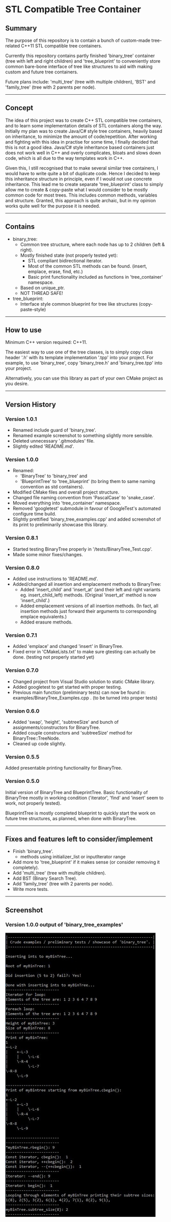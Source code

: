 # STL Compatible Tree Container

## Summary

The purpose of this repository is to contain a bunch of custom-made tree-related C++11 STL compatible tree containers.

Currently this repository contains partly finished 'binary_tree' container (tree with left and right children) and 'tree_blueprint' to conveniently store common bare-bone interface of tree like structures to aid with making custom and future tree containers.

Future plans include: 'multi_tree' (tree with multiple children), 'BST' and 'family_tree' (tree with 2 parents per node).

---

## Concept

The idea of this project was to create C++ STL compatible tree containers, and to learn some implementation details of STL containers along the way.
Initially my plan was to create Java/C# style tree containers, heavily based on inheritance, to minimize the amount of code/repetition.
After working and fighting with this idea in practise for some time, I finally decided that this is not a good idea.
Java/C# style inheritance based containers just does not work well in C++ and overly complicates, bloats and slows down code, which is all due to the way templates work in C++.

Given this, I still recognised that to make several similar tree containers, I would have to write quite a bit of duplicate code.
Hence I decided to keep this inheritance structure in principle, even if I would not use concrete inheritance.
This lead me to create separate 'tree_blueprint' class to simply allow me to create & copy-paste what I would consider to be mostly common code for most trees.
This includes common methods, variables and structure.
Granted, this approach is quite archaic, but in my opinion works quite well for the purpose it is needed.

---

## Contains

* binary_tree:
  * Common tree structure, where each node has up to 2 children (left & right).
  * Mostly finished state (not properly tested yet):
    * STL compliant bidirectional iterator.
    * Most of the common STL methods can be found. (insert, emplace, erase, find, etc.)
    * Basic print functionality included as functions in 'tree_container' namespace.
  * Based on unique_ptr.
  * NOT THREAD SAFE!
* tree_blueprint:
  * Interface style common blueprint for tree like structures (copy-paste-style)

---

## How to use

Minimum C++ version required: C++11.

The easiest way to use one of the tree classes, is to simply copy class header '.h' with its template implementation '.tpp' into your project.
For example, to use 'binary_tree', copy 'binary_tree.h' and 'binary_tree.tpp' into your project.

Alternatively, you can use this library as part of your own CMake project as you desire.

---

## Version History

### Version 1.0.1

* Renamed include guard of 'binary_tree'.
* Renamed example screenshot to something slightly more sensible.
* Deleted unnecessary '.gitmodules' file.
* Slightly edited 'README.md'.

### Version 1.0.0

* Renamed:
  * 'BinaryTree' to 'binary_tree' and
  * 'BlueprintTree' to 'tree_blueprint' (to bring them to same naming convention as std containers).
* Modified CMake files and overall project structure.
* Changed file naming convention from 'PascalCase' to 'snake_case'.
* Moved everything into 'tree_container' namespace.
* Removed 'googletest' submodule in favour of GoogleTest's automated configure time build.
* Slightly prettified 'binary_tree_examples.cpp' and added screenshot of its print to preliminarily showcase this library.

### Version 0.8.1

* Started testing BinaryTree properly in '/tests/BinaryTree_Test.cpp'.
* Made some minor fixes/changes.

### Version 0.8.0

* Added use instructions to 'README.md'.
* Added/changed all insertion and emplacement methods to BinaryTree:
  * Added 'insert_child' and 'insert_at' (and their left and right variants eg. insert_child_left) methods. (Original 'insert_at' method is now 'insert_child'.)
  * Added emplacement versions of all insertion methods. (In fact, all insertion methods just forward their arguments to corresponding emplace equivalents.)
  * Added erasure methods.

### Version 0.7.1

* Added 'emplace' and changed 'insert' in BinaryTree.
* Fixed error in 'CMakeLists.txt' to make sure gtesting can actually be done. (testing not properly started yet)

### Version 0.7.0

* Changed project from Visual Studio solution to static CMake library.
* Added googletest to get started with proper testing.
* Previous main function (preliminary tests) can now be found in: examples/BinaryTree_Examples.cpp . (to be turned into proper tests)

### Version 0.6.0

* Added 'swap', 'height', 'subtreeSize' and bunch of assignments/constructors for BinaryTree.
* Added couple constructors and 'subtreeSize' method for BinaryTree::TreeNode.
* Cleaned up code slightly.

### Version 0.5.5

Added presentable printing functionality for BinaryTree.

### Version 0.5.0

Initial version of BinaryTree and BlueprintTree.
Basic functionality of BinaryTree mostly in working condition ('iterator', 'find' and 'insert' seem to work, not properly tested).

BlueprintTree is mostly completed blueprint to quickly start the work on future tree structures, as planned, when done with BinaryTree.

---

## Fixes and features left to consider/implement

* Finish 'binary_tree'.
  * methods using initializer_list or inputIterator range
* Add more to 'tree_blueprint' if it makes sense (or consider removing it completely).
* Add 'multi_tree' (tree with multiple children).
* Add BST (Binary Search Tree).
* Add 'family_tree' (tree with 2 parents per node).
* Write more tests.

---

## Screenshot

### Version 1.0.0 output of 'binary_tree_examples'

![v1.0.0 output of 'binary_tree_examples'](/screenshots/tree_container-binary_tree_example.JPG "v1.0.0 output of 'binary_tree_examples'")
